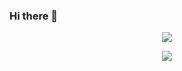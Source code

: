 ### Hi there 👋

<!--
**xorud2592/xorud2592** is a ✨ _special_ ✨ repository because its `README.md` (this file) appears on your GitHub profile.

Here are some ideas to get you started:

- 🔭 I’m currently working on ...
- 🌱 I’m currently learning ...
- 👯 I’m looking to collaborate on ...
- 🤔 I’m looking for help with ...
- 💬 Ask me about ...
- 📫 How to reach me: ...
- 😄 Pronouns: ...
- ⚡ Fun fact: ...
-->

<p align="center"><img src="http://mazassumnida.wtf/api/v2/generate_badge?boj=qudgus21"/></p>

<p align="center"><img src="https://github-readme-stats.vercel.app/api?username=xorud2592"/></p>
